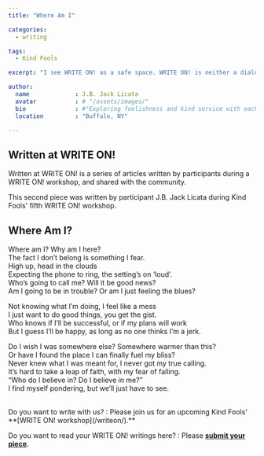 ```yaml
---
title: "Where Am I"

categories:
  - writing

tags:
  - Kind Fools

excerpt: "I see WRITE ON! as a safe space. WRITE ON! is neither a dialogue nor a conversation."

author:
  name             : J.B. Jack Licata
  avatar           : # "/assets/images/"
  bio              : #"Exploring foolishness and kind service with each other."
  location         : "Buffalo, NY"

---
```


## Written at WRITE ON!

Written at WRITE ON! is a series of articles written by participants during a WRITE ON! workshop, and shared with the community.

This second piece was written by participant J.B. Jack Licata during Kind Fools' fifth WRITE ON! workshop.

## Where Am I?

Where am I? Why am I here?<br>
The fact I don’t belong is something I fear.<br>
High up, head in the clouds<br>
Expecting the phone to ring, the setting’s on ‘loud’.<br>
Who’s going to call me? Will it be good news?<br>
Am I going to be in trouble? Or am I just feeling the blues?
 
Not knowing what I’m doing, I feel like a mess<br>
I just want to do good things, you get the gist.<br>
Who knows if I’ll be successful, or if my plans will work<br>
But I guess I’ll be happy, as long as no one thinks I’m a jerk.
 
Do I wish I was somewhere else? Somewhere warmer than this?<br>
Or have I found the place I can finally fuel my bliss?<br>
Never knew what I was meant for, I never got my true calling.<br>
It’s hard to take a leap of faith, with my fear of falling.<br>
“Who do I believe in? Do I believe in me?”<br>
I find myself pondering, but we’ll just have to see.<br>

<br>
Do you want to write with us?
:    Please join us for an upcoming Kind Fools' **[WRITE ON! workshop](/writeon/).**

Do you want to read your WRITE ON! writings here?
: Please **[submit your piece](/submit/).**

